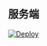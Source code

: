 ## 服务端

[![Deploy](https://www.herokucdn.com/deploy/button.png)](https://dashboard.heroku.com/new?template=https://github.com/alienven/Heroku)